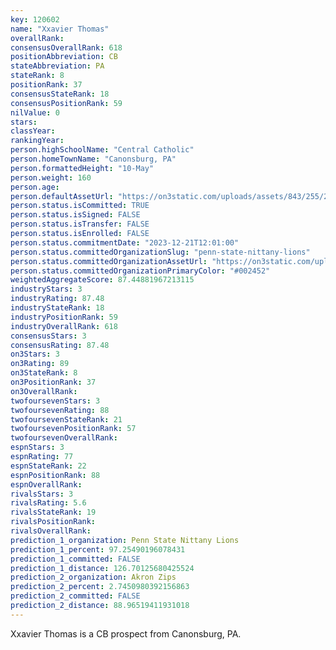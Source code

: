 ```yaml
---
key: 120602
name: "Xxavier Thomas"
overallRank: 
consensusOverallRank: 618
positionAbbreviation: CB
stateAbbreviation: PA
stateRank: 8
positionRank: 37
consensusStateRank: 18
consensusPositionRank: 59
nilValue: 0
stars: 
classYear: 
rankingYear: 
person.highSchoolName: "Central Catholic"
person.homeTownName: "Canonsburg, PA"
person.formattedHeight: "10-May"
person.weight: 160
person.age: 
person.defaultAssetUrl: "https://on3static.com/uploads/assets/843/255/255843.png"
person.status.isCommitted: TRUE
person.status.isSigned: FALSE
person.status.isTransfer: FALSE
person.status.isEnrolled: FALSE
person.status.commitmentDate: "2023-12-21T12:01:00"
person.status.committedOrganizationSlug: "penn-state-nittany-lions"
person.status.committedOrganizationAssetUrl: "https://on3static.com/uploads/assets/800/149/149800.svg"
person.status.committedOrganizationPrimaryColor: "#002452"
weightedAggregateScore: 87.44881967213115
industryStars: 3
industryRating: 87.48
industryStateRank: 18
industryPositionRank: 59
industryOverallRank: 618
consensusStars: 3
consensusRating: 87.48
on3Stars: 3
on3Rating: 89
on3StateRank: 8
on3PositionRank: 37
on3OverallRank: 
twofoursevenStars: 3
twofoursevenRating: 88
twofoursevenStateRank: 21
twofoursevenPositionRank: 57
twofoursevenOverallRank: 
espnStars: 3
espnRating: 77
espnStateRank: 22
espnPositionRank: 88
espnOverallRank: 
rivalsStars: 3
rivalsRating: 5.6
rivalsStateRank: 19
rivalsPositionRank: 
rivalsOverallRank: 
prediction_1_organization: Penn State Nittany Lions
prediction_1_percent: 97.25490196078431
prediction_1_committed: FALSE
prediction_1_distance: 126.70125680425524
prediction_2_organization: Akron Zips
prediction_2_percent: 2.7450980392156863
prediction_2_committed: FALSE
prediction_2_distance: 88.96519411931018
---
```

Xxavier Thomas is a CB prospect from Canonsburg, PA.